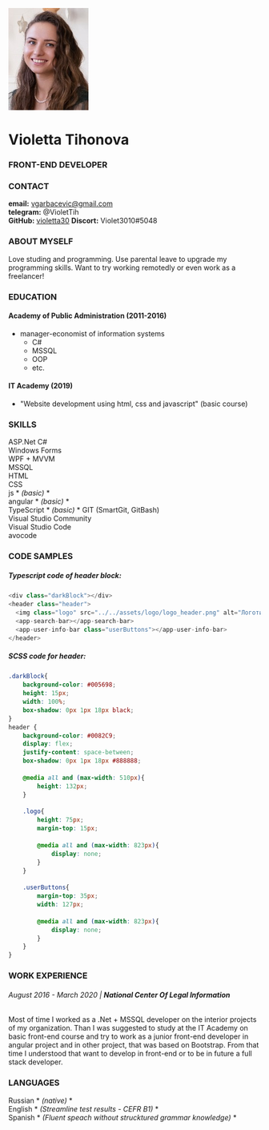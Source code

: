 ![CV photo](/CV_foto_ccexpress.jpeg)
# Violetta Tihonova 
### FRONT-END DEVELOPER
### CONTACT
**email:** vgarbacevic@gmail.com  
**telegram:** @VioletTih  
**GitHub:** [violetta30](https://github.com/violetta30)
**Discort:** Violet3010#5048  

### ABOUT MYSELF  

Love studing and programming. Use parental leave to upgrade my programming skills. Want to try working remotedly or even work as a freelancer!  

### EDUCATION  
#### **Academy of Public Administration (2011-2016)**   
- manager-economist of information systems  
  - C#  
  - MSSQL  
  - OOP  
  - etc.  

#### **IT Academy (2019)** 
- \"Website development using html, css and javascript\" (basic course)

### SKILLS
ASP.Net 
C#  
Windows Forms  
WPF + MVVM  
MSSQL  
HTML   
CSS  
js * *(basic)* *  
angular * *(basic)* *  
TypeScript * *(basic)* *
GIT (SmartGit, GitBash)  
Visual Studio Community  
Visual Studio Code  
avocode 

### CODE SAMPLES  

##### Typescript code of header block:  
```typescript
<div class="darkBlock"></div>
<header class="header">
  <img class="logo" src="../../assets/logo/logo_header.png" alt="Логотип">
  <app-search-bar></app-search-bar>
  <app-user-info-bar class="userButtons"></app-user-info-bar>
</header>
```   
##### SCSS code for header:   
```scss
.darkBlock{
    background-color: #005698;
    height: 15px;
    width: 100%;
    box-shadow: 0px 1px 18px black;
}
header {
    background-color: #0082C9;
    display: flex;
    justify-content: space-between;
    box-shadow: 0px 1px 18px #888888;

    @media all and (max-width: 510px){
        height: 132px;
    }

    .logo{
        height: 75px;
        margin-top: 15px;

        @media all and (max-width: 823px){
            display: none;
        }
    }

    .userButtons{
        margin-top: 35px;    
        width: 127px;

        @media all and (max-width: 823px){
            display: none;
        }
    }
}
```   

### WORK EXPERIENCE
###### August 2016 - March 2020 | **National Center Of Legal Information**
Most of time I worked as a .Net + MSSQL developer on the interior projects of my organization. Than I was suggested to study at the IT Academy on basic front-end course and try to work as a junior front-end developer in angular project and in other project, that was based on Bootstrap. From that time I understood that want to develop in front-end or to be in future a full stack developer. 

### LANGUAGES

Russian * *(native)* *  
English * *(Streamline test results - CEFR B1)* *  
Spanish * *(Fluent speach without strucktured grammar knowledge)* * 
